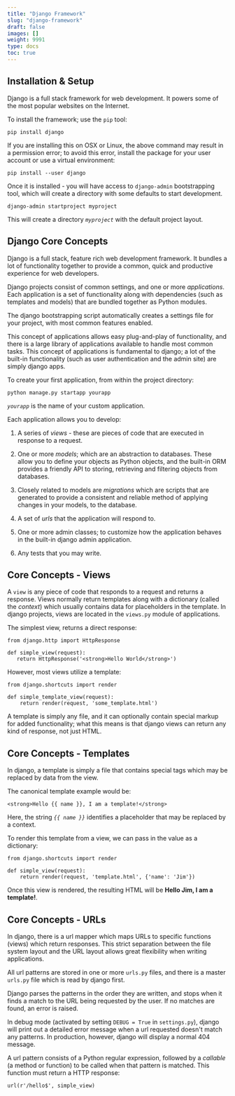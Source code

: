 ```yaml
---
title: "Django Framework"
slug: "django-framework"
draft: false
images: []
weight: 9991
type: docs
toc: true
---
```


## Installation & Setup
Django is a full stack framework for web development. It powers some of the most popular websites on the Internet.

To install the framework; use the `pip` tool:

    pip install django

If you are installing this on OSX or Linux, the above command may result in a permission error; to avoid this error, install the package for your user account or use a virtual environment:

    pip install --user django

Once it is installed - you will have access to `django-admin` bootstrapping tool, which will create a directory with some defaults to start development.

    django-admin startproject myproject

This will create a directory _`myproject`_ with the default project layout.

## Django Core Concepts
Django is a full stack, feature rich web development framework. It bundles a lot of functionality together to provide a common, quick and productive experience for web developers.

Django projects consist of common settings, and one or more _applications_. Each application is a set of functionality along with dependencies (such as templates and models) that are bundled together as Python modules.

The django bootstrapping script automatically creates a settings file for your project, with most common features enabled.

This concept of applications allows easy plug-and-play of functionality, and there is a large library of applications available to handle most common tasks. This concept of applications is fundamental to django; a lot of the built-in functionality (such as user authentication and the admin site) are simply django apps.

To create your first application, from within the project directory:

    python manage.py startapp yourapp

_`yourapp`_ is the name of your custom application.

Each application allows you to develop:

1. A series of _views_ - these are pieces of code that are executed in response to a request.

2. One or more _models_; which are an abstraction to databases. These allow you to define your objects as Python objects, and the built-in ORM provides a friendly API to storing, retrieving and filtering objects from databases.

3. Closely related to models are _migrations_ which are scripts that are generated to provide a consistent and reliable method of applying changes in your models, to the database.

4. A set of _urls_ that the application will respond to.

5. One or more admin classes; to customize how the application behaves in the built-in django admin application.

6. Any tests that you may write.

## Core Concepts - Views
A  `view` is any piece of code that responds to a request and returns a response. Views normally return templates along with a dictionary (called the _context_) which usually contains data for placeholders in the template. In django projects, views are located in the `views.py` module of applications.

The simplest view, returns a direct response:

    from django.http import HttpResponse

    def simple_view(request):
       return HttpResponse('<strong>Hello World</strong>')

However, most views utilize a template:

    from django.shortcuts import render

    def simple_template_view(request):
        return render(request, 'some_template.html')

A template is simply any file, and it can optionally contain special markup for added functionality; what this means is that django views can return any kind of response, not just HTML.

## Core Concepts - Templates
In django, a template is simply a file that contains special tags which may be replaced by data from the view.

The canonical template example would be:

    <strong>Hello {{ name }}, I am a template!</strong>

Here, the string _`{{ name }}`_ identifies a placeholder that may be replaced by a context.

To render this template from a view, we can pass in the value as a dictionary:

    from django.shortcuts import render

    def simple_view(request):
        return render(request, 'template.html', {'name': 'Jim'})

Once this view is rendered, the resulting HTML will be **Hello Jim, I am a template!**.

## Core Concepts - URLs
In django, there is a url mapper which maps URLs to specific functions (views) which return responses. This strict separation between the file system layout and the URL layout allows great flexibility when writing applications.

All url patterns are stored in one or more `urls.py` files, and there is a master `urls.py` file which is read by django first.

Django parses the patterns in the order they are written, and stops when it finds a match to the URL being requested by the user. If no matches are found, an error is raised.

In debug mode (activated by setting `DEBUG = True` in `settings.py`), django will print out a detailed error message when a url requested doesn't match any patterns. In production, however, django will display a normal 404 message.

A url pattern consists of a Python regular expression, followed by a _callable_ (a method or function) to be called when that pattern is matched. This function must return a HTTP response:

    url(r'/hello$', simple_view) 


